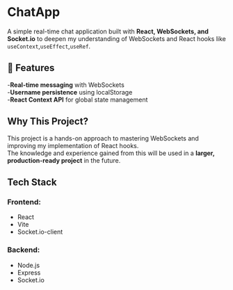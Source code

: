 # ChatApp

A simple real-time chat application built with **React, WebSockets, and Socket.io** to deepen my understanding of WebSockets and React hooks like `useContext`,`useEffect`,`useRef`.

## 🚀 Features

-**Real-time messaging** with WebSockets  
-**Username persistence** using localStorage  
-**React Context API** for global state management

## Why This Project?

This project is a hands-on approach to mastering WebSockets and improving my implementation of React hooks.  
The knowledge and experience gained from this will be used in a **larger, production-ready project** in the future.

## Tech Stack

### **Frontend:**

- React
- Vite
- Socket.io-client

### **Backend:**

- Node.js
- Express
- Socket.io
